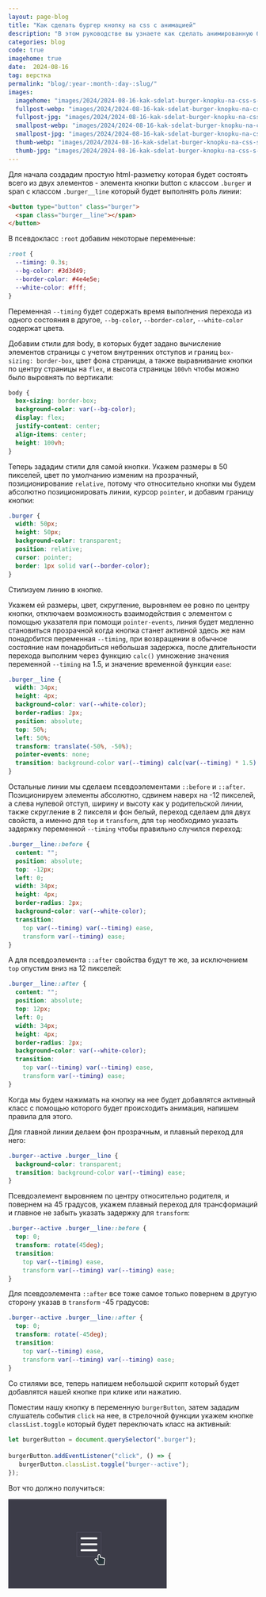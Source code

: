 ```yaml
---
layout: page-blog
title: "Как сделать бургер кнопку на css с анимацией"
description: "В этом руководстве вы узнаете как сделать анимированную бургер кнопку которая часто применяется в мобильной адаптации на сайтах"
categories: blog
code: true
imagehome: true
date:  2024-08-16
tag: верстка
permalink: "blog/:year-:month-:day-:slug/"
images:
  imagehome: "images/2024/2024-08-16-kak-sdelat-burger-knopku-na-css-s-animatsiey/1.jpg" #968x544
  fullpost-webp: "images/2024/2024-08-16-kak-sdelat-burger-knopku-na-css-s-animatsiey/1.webp" #968x544
  fullpost-jpg: "images/2024/2024-08-16-kak-sdelat-burger-knopku-na-css-s-animatsiey/1.jpg" #968x544
  smallpost-webp: "images/2024/2024-08-16-kak-sdelat-burger-knopku-na-css-s-animatsiey/small-post.webp" #436x244
  smallpost-jpg: "images/2024/2024-08-16-kak-sdelat-burger-knopku-na-css-s-animatsiey/small-post.jpg" #436x244
  thumb-webp: "images/2024/2024-08-16-kak-sdelat-burger-knopku-na-css-s-animatsiey/thumb-post.webp" #248x140
  thumb-jpg: "images/2024/2024-08-16-kak-sdelat-burger-knopku-na-css-s-animatsiey/thumb-post.jpg" #248x140
---
```


<p>Для начала создадим простую html-разметку которая будет состоять всего из двух элементов - элемента кнопки button с классом <code>.burger</code> и span с классом <code>.burger__line</code> который будет выполнять роль линии:</p>

```html
<button type="button" class="burger">
  <span class="burger__line"></span>
</button>
```
<p>В псевдокласс <code>:root</code> добавим некоторые переменные:</p>

```css
:root {
  --timing: 0.3s;
  --bg-color: #3d3d49;
  --border-color: #4e4e5e;
  --white-color: #fff;
}
```

<p>Переменная <code>--timing</code> будет содержать время выполнения перехода из одного состояния в другое, <code>--bg-color</code>, <code>--border-color</code>, <code>--white-color</code> содержат цвета.</p>

<p>Добавим стили для body, в которых будет задано вычисление элементов страницы с учетом внутренних отступов и границ <code>box-sizing: border-box</code>, цвет фона страницы, а также выравнивание кнопки по центру страницы на <code>flex</code>, и высота страницы <code>100vh</code> чтобы можно было выровнять по вертикали:</p>
</p>

```css
body {
  box-sizing: border-box;
  background-color: var(--bg-color);
  display: flex;
  justify-content: center;
  align-items: center;
  height: 100vh;
}
```

<p>Теперь зададим стили для самой кнопки. Укажем размеры в 50 пикселей, цвет по умолчанию изменим на прозрачный, позиционирование <code>relative</code>, потому что относительно кнопки мы будем абсолютно позиционировать линии, курсор <code>pointer</code>, и добавим границу кнопки:</p>

```css
.burger {
  width: 50px;
  height: 50px;
  background-color: transparent;
  position: relative;
  cursor: pointer;
  border: 1px solid var(--border-color);
}
```

<p>Стилизуем линию в кнопке.</p>

<p>Укажем ей размеры, цвет, скругление, выровняем ее ровно по центру кнопки, отключаем возможность взаимодействия с элементом с помощью указателя при помощи <code>pointer-events</code>, линия будет медленно становиться прозрачной когда кнопка станет активной здесь же нам понадобится переменная <code>--timing</code>, при возвращении в обычное состояние нам понадобиться небольшая задержка, после длительности перехода выполним через функцию <code>calc()</code> умножение значения переменной <code>--timing</code> на 1.5, и значение временной функции <code>ease</code>:</p>

```css
.burger__line {
  width: 34px;
  height: 4px;
  background-color: var(--white-color);
  border-radius: 2px;
  position: absolute;
  top: 50%;
  left: 50%;
  transform: translate(-50%, -50%);
  pointer-events: none;
  transition: background-color var(--timing) calc(var(--timing) * 1.5) ease;
}
```

<p>Остальные линии мы сделаем псевдоэлементами <code>::before</code> и <code>::after</code>. Позиционируем элементы абсолютно, сдвинем наверх на -12 пикселей, а слева нулевой отступ, ширину и высоту как у родительской линии, также скругление в 2 пикселя и фон белый, переход сделаем для двух свойств, а именно для <code>top</code> и <code>transform</code>, для <code>top</code> необходимо указать задержку переменной <code>--timing</code> чтобы правильно случился переход:</p>

```css
.burger__line::before {
  content: "";
  position: absolute;
  top: -12px;
  left: 0;
  width: 34px;
  height: 4px;
  border-radius: 2px;
  background-color: var(--white-color);
  transition:
    top var(--timing) var(--timing) ease,
    transform var(--timing) ease;
}
```

<p>А для псевдоэлемента <code>::after</code> свойства будут те же, за исключением <code>top</code> опустим вниз на 12 пикселей:</p>

```css
.burger__line::after {
  content: "";
  position: absolute;
  top: 12px;
  left: 0;
  width: 34px;
  height: 4px;
  border-radius: 2px;
  background-color: var(--white-color);
  transition:
    top var(--timing) var(--timing) ease,
    transform var(--timing) ease;
}
```

<p>Когда мы будем нажимать на кнопку на нее будет добавлятся активный класс с помощью которого будет происходить анимация, напишем правила для этого.</p>

<p>Для главной линии делаем фон прозрачным, и плавный переход для него:</p>

```css
.burger--active .burger__line {
  background-color: transparent;
  transition: background-color var(--timing) ease;
}
```

<p>Псевдоэлемент выровняем по центру относительно родителя, и повернем на 45 градусов, укажем плавный переход для трансформаций и главное не забыть указать задержку для <code>transform</code>:</p>

```css
.burger--active .burger__line::before {
  top: 0;
  transform: rotate(45deg);
  transition:
    top var(--timing) ease,
    transform var(--timing) var(--timing) ease;
}
```

<p>Для псевдоэлемента <code>::after</code> все тоже самое только повернем в другую сторону указав в <code>transform</code> -45 градусов:</p>

```css
.burger--active .burger__line::after {
  top: 0;
  transform: rotate(-45deg);
  transition:
    top var(--timing) ease,
    transform var(--timing) var(--timing) ease;
}
```

<p>Со стилями все, теперь напишем небольшой скрипт который будет добавлятся нашей кнопке при клике или нажатию.</p>

<p>Поместим нашу кнопку в переменную <code>burgerButton</code>, затем зададим слушатель события <code>click</code> на нее, в стрелочной функции укажем кнопке <code>classList.toggle</code> который будет переключать класс на активный:</p>

```js
let burgerButton = document.querySelector(".burger");

burgerButton.addEventListener("click", () => {
   burgerButton.classList.toggle("burger--active");
});
```

<p>Вот что должно получиться:</p>

<img src="images/2024/2024-08-16-kak-sdelat-burger-knopku-na-css-s-animatsiey/result.gif">